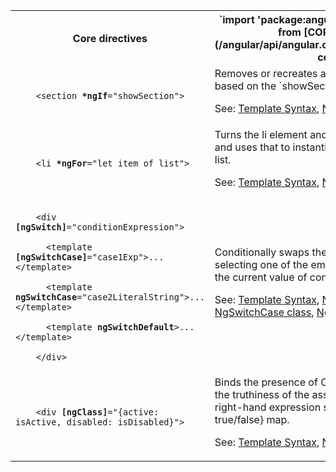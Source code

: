 <table id="core-directives">

<tr>
  <th>Core directives</th>
  <th markdown="1">
  `import 'package:angular/angular.dart';`
  Available from [CORE_DIRECTIVES](/angular/api/angular.common/CORE_DIRECTIVES-constant)
  </th>
</tr>

<tr>
  <td class="nowrap"><code class="prettyprint lang-html">
    &lt;section <b>*ngIf</b>="showSection">
  </code></td>
  <td markdown="1">
  Removes or recreates a portion of the DOM tree based on the `showSection` expression.

  See: [Template Syntax](/angular/guide/template-syntax),
  [NgIf class](/angular/api/angular.common/NgIf-class)
  </td>
</tr>

<tr>
  <td class="nowrap"><code class="prettyprint lang-html">
    &lt;li <b>*ngFor</b>="let item of list">
  </code></td>
  <td markdown="1">
  Turns the li element and its contents into a template, and uses that to instantiate a view for each item in list.

  See: [Template Syntax](/angular/guide/template-syntax),
  [NgFor class](/angular/api/angular.common/NgFor-class)
  </td>
</tr>

<tr>
  <td class="nowrap"><code class="prettyprint lang-html">
    &lt;div <b>[ngSwitch]</b>="conditionExpression"><br>
    &nbsp;&nbsp;&lt;template <b>[ngSwitchCase]</b>="case1Exp">...&lt;/template><br>
    &nbsp;&nbsp;&lt;template <b>ngSwitchCase</b>="case2LiteralString">...&lt;/template><br>
    &nbsp;&nbsp;&lt;template <b>ngSwitchDefault</b>>...&lt;/template><br>
    &lt;/div>
  </code></td>
  <td markdown="1">
  Conditionally swaps the contents of the div by selecting one of the embedded templates based on the current value of conditionExpression.

  See: [Template Syntax](/angular/guide/template-syntax),
  [NgSwitch class](/angular/api/angular.common/NgSwitch-class),
  [NgSwitchCase class](/angular/api/angular.common/NgSwitchWhen-class),
  [NgSwitchDefault class](/angular/api/angular.common/NgSwitchDefault-class)
  </td>
</tr>

<tr>
  <td class="nowrap"><code class="prettyprint lang-html">
    &lt;div <b>[ngClass]</b>="{active: isActive, disabled: isDisabled}">
  </code></td>
  <td markdown="1">
  Binds the presence of CSS classes on the element to the truthiness of the associated map values. The right-hand expression should return {class-name: true/false} map.

  See: [Template Syntax](/angular/guide/template-syntax),
  [NgClass class](/angular/api/angular.common/NgClass-class)
  </td>
</tr>

</table>

<!-- TODO: Why isn't NgStyle in here or in the TS cheat sheet? -->
